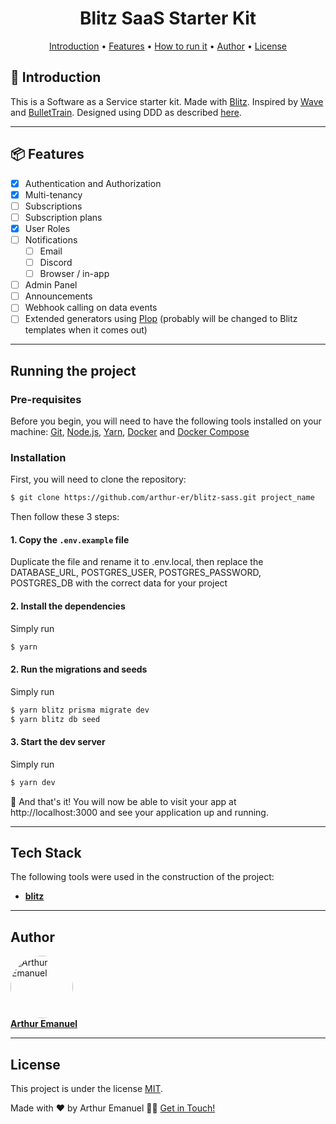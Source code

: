 <h1 align="center">
  Blitz SaaS Starter Kit
</h1>

<p align="center">
 <a href="#introduction">Introduction</a> •
 <a href="#features">Features</a> •
 <a href="#running-the-project">How to run it</a> •
 <a href="#author">Author</a> •
 <a href="#user-content-license">License</a>
</p>

## 📖 Introduction

This is a Software as a Service starter kit. Made with [Blitz](https://github.com/blitz-js/blitz). Inspired by [Wave](https://github.com/thedevdojo/wave) and [BulletTrain](bullettrain.co). Designed using DDD as described [here](https://zenn.dev/repomn/articles/2ecaebd9ef6bfa).

---

## 📦 Features

- [x] Authentication and Authorization
- [x] Multi-tenancy
- [ ] Subscriptions
- [ ] Subscription plans
- [x] User Roles
- [ ] Notifications
  - [ ] Email
  - [ ] Discord
  - [ ] Browser / in-app
- [ ] Admin Panel
- [ ] Announcements
- [ ] Webhook calling on data events
- [ ] Extended generators using [Plop](https://plopjs.com) (probably will be changed to Blitz templates when it comes out)

---

## Running the project

### Pre-requisites

Before you begin, you will need to have the following tools installed on your machine:
[Git](https://git-scm.com), [Node.js](https://nodejs.org/en/), [Yarn](https://yarnpkg.com/), [Docker](https://www.docker.com) and [Docker Compose](https://docs.docker.com/compose/)

### Installation

First, you will need to clone the repository:

```bash
$ git clone https://github.com/arthur-er/blitz-sass.git project_name
```

Then follow these 3 steps:

#### **1. Copy the `.env.example` file**

Duplicate the file and rename it to .env.local, then replace the DATABASE_URL, POSTGRES_USER, POSTGRES_PASSWORD, POSTGRES_DB with the correct data for your project

#### **2. Install the dependencies**

Simply run

```bash
$ yarn
```

#### **2. Run the migrations and seeds**

Simply run

```bash
$ yarn blitz prisma migrate dev
$ yarn blitz db seed
```

#### **3. Start the dev server**

Simply run

```bash
$ yarn dev
```

🎉 And that's it! You will now be able to visit your app at http://localhost:3000 and see your application up and running.

---

## Tech Stack

The following tools were used in the construction of the project:

- **[blitz](https://github.com/blitz-js/blitz)**

---

## Author

<a href="https://github.com/arthur-er">
  <img style="border-radius: 50%;" src="https://avatars.githubusercontent.com/u/47113350?v=4" width="100px;" alt="Arthur Emanuel"/>
  <br />
  <b>Arthur Emanuel</b>
</a>
 <br />

---

## License

This project is under the license [MIT](./LICENSE).

Made with ❤ by Arthur Emanuel 👋🏽 [Get in Touch!](mailto:arthur-er@pm.me)
